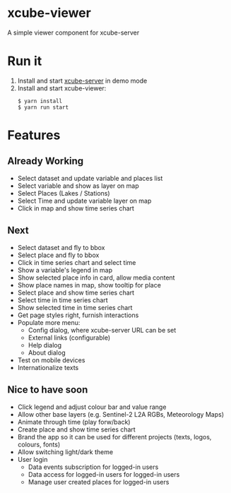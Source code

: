 # xcube-viewer

A simple viewer component for xcube-server

# Run it

1. Install and start [xcube-server](https://github.com/dcs4cop/xcube-server) in demo mode
2. Install and start xcube-viewer:
    ```
    $ yarn install
    $ yarn run start
    ```


# Features

## Already Working

* Select dataset and update variable and places list
* Select variable and show as layer on map
* Select Places (Lakes / Stations)
* Select Time and update variable layer on map
* Click in map and show time series chart

## Next

* Select dataset and fly to bbox
* Select place and fly to bbox
* Click in time series chart and select time
* Show a variable's legend in map
* Show selected place info in card, allow media content
* Show place names in map, show tooltip for place
* Select place and show time series chart
* Select time in time series chart
* Show selected time in time series chart
* Get page styles right, furnish interactions
* Populate more menu:
  * Config dialog, where xcube-server URL can be set
  * External links (configurable)
  * Help dialog 
  * About dialog
* Test on mobile devices
* Internationalize texts

## Nice to have soon

* Click legend and adjust colour bar and value range
* Allow other base layers (e.g. Sentinel-2 L2A RGBs, Meteorology Maps)
* Animate through time (play forw/back)
* Create place and show time series chart
* Brand the app so it can be used for different projects (texts, logos, colours, fonts)
* Allow switching light/dark theme
* User login
  - Data events subscription for logged-in users 
  - Data access for logged-in users for logged-in users 
  - Manage user created places for logged-in users



